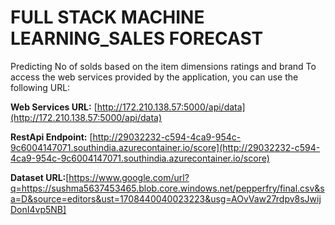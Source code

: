 # FULL STACK MACHINE LEARNING_SALES FORECAST
Predicting  No of solds based on the item dimensions ratings and brand 
To access the web services provided by the application, you can use the following URL:

**Web Services URL:** [http://172.210.138.57:5000/api/data](http://172.210.138.57:5000/api/data)

**RestApi Endpoint:** [http://29032232-c594-4ca9-954c-9c6004147071.southindia.azurecontainer.io/score](http://29032232-c594-4ca9-954c-9c6004147071.southindia.azurecontainer.io/score)

**Dataset URL:**[https://www.google.com/url?q=https://sushma5637453465.blob.core.windows.net/pepperfry/final.csv&sa=D&source=editors&ust=1708440040023223&usg=AOvVaw27rdpv8sJwijDonI4vp5NB]
